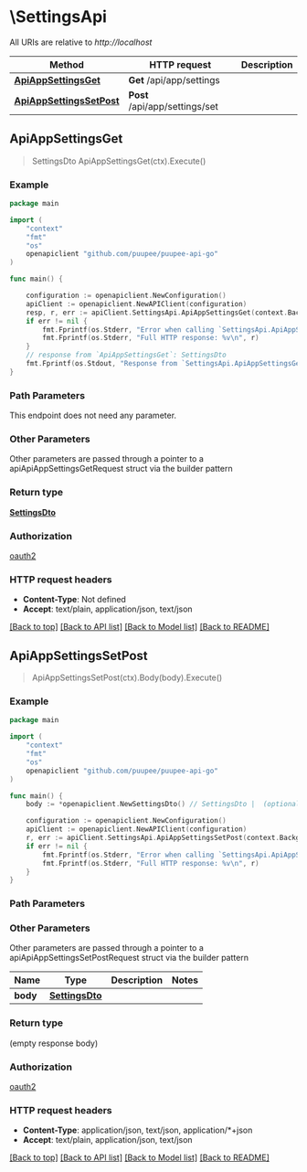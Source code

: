 # \SettingsApi

All URIs are relative to *http://localhost*

Method | HTTP request | Description
------------- | ------------- | -------------
[**ApiAppSettingsGet**](SettingsApi.md#ApiAppSettingsGet) | **Get** /api/app/settings | 
[**ApiAppSettingsSetPost**](SettingsApi.md#ApiAppSettingsSetPost) | **Post** /api/app/settings/set | 



## ApiAppSettingsGet

> SettingsDto ApiAppSettingsGet(ctx).Execute()



### Example

```go
package main

import (
    "context"
    "fmt"
    "os"
    openapiclient "github.com/puupee/puupee-api-go"
)

func main() {

    configuration := openapiclient.NewConfiguration()
    apiClient := openapiclient.NewAPIClient(configuration)
    resp, r, err := apiClient.SettingsApi.ApiAppSettingsGet(context.Background()).Execute()
    if err != nil {
        fmt.Fprintf(os.Stderr, "Error when calling `SettingsApi.ApiAppSettingsGet``: %v\n", err)
        fmt.Fprintf(os.Stderr, "Full HTTP response: %v\n", r)
    }
    // response from `ApiAppSettingsGet`: SettingsDto
    fmt.Fprintf(os.Stdout, "Response from `SettingsApi.ApiAppSettingsGet`: %v\n", resp)
}
```

### Path Parameters

This endpoint does not need any parameter.

### Other Parameters

Other parameters are passed through a pointer to a apiApiAppSettingsGetRequest struct via the builder pattern


### Return type

[**SettingsDto**](SettingsDto.md)

### Authorization

[oauth2](../README.md#oauth2)

### HTTP request headers

- **Content-Type**: Not defined
- **Accept**: text/plain, application/json, text/json

[[Back to top]](#) [[Back to API list]](../README.md#documentation-for-api-endpoints)
[[Back to Model list]](../README.md#documentation-for-models)
[[Back to README]](../README.md)


## ApiAppSettingsSetPost

> ApiAppSettingsSetPost(ctx).Body(body).Execute()



### Example

```go
package main

import (
    "context"
    "fmt"
    "os"
    openapiclient "github.com/puupee/puupee-api-go"
)

func main() {
    body := *openapiclient.NewSettingsDto() // SettingsDto |  (optional)

    configuration := openapiclient.NewConfiguration()
    apiClient := openapiclient.NewAPIClient(configuration)
    r, err := apiClient.SettingsApi.ApiAppSettingsSetPost(context.Background()).Body(body).Execute()
    if err != nil {
        fmt.Fprintf(os.Stderr, "Error when calling `SettingsApi.ApiAppSettingsSetPost``: %v\n", err)
        fmt.Fprintf(os.Stderr, "Full HTTP response: %v\n", r)
    }
}
```

### Path Parameters



### Other Parameters

Other parameters are passed through a pointer to a apiApiAppSettingsSetPostRequest struct via the builder pattern


Name | Type | Description  | Notes
------------- | ------------- | ------------- | -------------
 **body** | [**SettingsDto**](SettingsDto.md) |  | 

### Return type

 (empty response body)

### Authorization

[oauth2](../README.md#oauth2)

### HTTP request headers

- **Content-Type**: application/json, text/json, application/*+json
- **Accept**: text/plain, application/json, text/json

[[Back to top]](#) [[Back to API list]](../README.md#documentation-for-api-endpoints)
[[Back to Model list]](../README.md#documentation-for-models)
[[Back to README]](../README.md)

